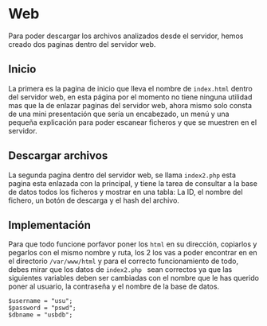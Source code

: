 # Web
Para poder descargar los archivos analizados desde el servidor, hemos creado dos paginas dentro del servidor web.
## Inicio
La primera es la pagina de inicio que lleva el nombre de `index.html` dentro del servidor web, en esta página por el momento no tiene ninguna utilidad mas que la de enlazar paginas del servidor web, ahora mismo solo consta de una mini presentación que sería un encabezado, un menú y una pequeña explicación para poder escanear ficheros y que se muestren en el servidor.

## Descargar archivos
La segunda pagina dentro del servidor web, se llama `index2.php` esta pagina esta enlazada con la principal, y tiene la tarea de consultar a la base de datos todos los ficheros y mostrar en una tabla: La ID, el nombre del fichero, un botón de descarga y el hash del archivo.

## Implementación
Para que todo funcione porfavor poner los `html` en su dirección, copiarlos y pegarlos con el mismo nombre y ruta, los 2 los vas a poder encontrar en en el directorio `/var/www/html` y para el correcto funcionamiento de todo, debes mirar que los datos de `index2.php ` sean correctos ya que las siguientes variables deben ser cambiadas con el nombre que le has querido poner al usuario, la contraseña y el nombre de la base de datos.
```
$username = "usu";
$password = "pswd";
$dbname = "usbdb";
```